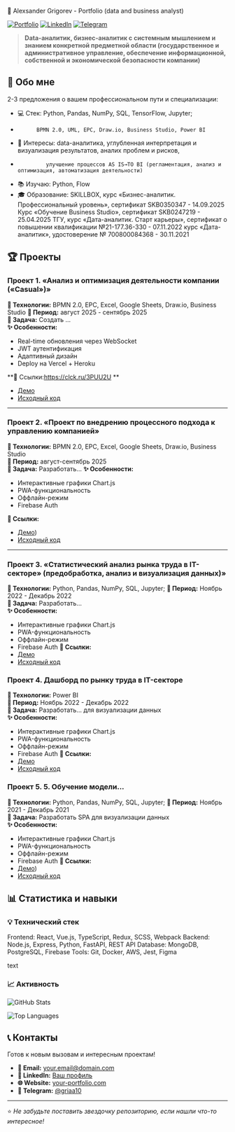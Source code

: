 🚀 Alexsander Grigorev - Portfolio (data and business analyst)

[![Portfolio](https://img.shields.io/badge/🌐-Персональный_сайт-blue)](https://your-website.com)
[![LinkedIn](https://img.shields.io/badge/💼-LinkedIn-0A66C2)](https://linkedin.com/in/your-profile)
[![Telegram](https://img.shields.io/badge/📱-Telegram-26A5E4)](https://t.me/your_username)

> **Data-аналитик, бизнес-аналитик с системным мышлением и знанием конкретной предметной области
> (государственное и административное управление, обеспечение информационной, собственной и экономической безопасности компании)**

## 📌 Обо мне

2-3 предложения о вашем профессиональном пути и специализации:
- 💻 Стек: Python, Pandas, NumPy, SQL, TensorFlow, Jupyter;
-           BPMN 2.0, UML, EPC, Draw.io, Business Studio, Power BI
- 🎯 Интересы: data-аналитика, углубленная интерпретация и визуализация результатов, аналих проблем и рисков,
-              улучшение процессов AS IS→TO BI (регламентация, анализ и оптимизация, автоматизация деятельности)
-  📚 Изучаю: Python, Flow
- 🎓 Образование: 
    SKILLBOX, курс «Бизнес-аналитик. Профессиональный уровень», сертификат SKB0350347 - 14.09.2025 
    Курс «Обучение Business Studio», сертификат SKB0247219 - 25.04.2025
    ТГУ, курс «Дата-аналитик. Старт карьеры», сертификат о повышении квалификации №21-177.36-330 - 07.11.2022
    курс «Дата-аналитик», удостоверение № 700800084368 - 30.11.2021


## 🏆 Проекты

### Проект 1.	«Анализ и оптимизация деятельности компании («Casual»)»
**🔧 Технологии:** BPMN 2.0, EPC, Excel, Google Sheets, Draw.io, Business Studio
**📅 Период:** август 2025 - сентябрь 2025  
**🎯 Задача:** Создать ...  
**✨ Особенности:** 
- Real-time обновления через WebSocket
- JWT аутентификация
- Адаптивный дизайн
- Deploy на Vercel + Heroku

**🔗 Ссылки:https://clck.ru/3PUU2U ** 
- [Демо](https://your-demo-link.com) 
- [Исходный код](https://github.com/your-username/project1)

---

### Проект 2. «Проект по внедрению процессного подхода к управлению компанией»
**🔧 Технологии:** BPMN 2.0, EPC, Excel, Google Sheets, Draw.io, Business Studio  
**📅 Период:** август-сентябрь 2025  
**🎯 Задача:** Разработать... 
**✨ Особенности:**
- Интерактивные графики Chart.js
- PWA-функциональность
- Оффлайн-режим
- Firebase Auth

**🔗 Ссылки:**
- [Демо](https://clck.ru/3PUcTd))
- [Исходный код](https://github.com/your-username/project2)

---
### Проект 3. «Статистический анализ рынка труда в IT-секторе» (предобработка, анализ и визуализация данных)»
**🔧 Технологии:** Python, Pandas, NumPy, SQL, Jupyter;
**📅 Период:** Ноябрь 2022 - Декабрь 2022  
**🎯 Задача:** Разработать...   
**✨ Особенности:**
- Интерактивные графики Chart.js
- PWA-функциональность
- Оффлайн-режим
- Firebase Auth
**🔗 Ссылки:**
- [Демо](https://clck.ru/3PUXAz)
- [Исходный код](https://github.com/your-username/project2)

### Проект 4.	Дашборд по рынку труда в IT-секторе 
**🔧 Технологии:** Power BI  
**📅 Период:** Ноябрь 2022 - Декабрь 2022  
**🎯 Задача:** Разработать... для визуализации данных  
**✨ Особенности:**
- Интерактивные графики Chart.js
- PWA-функциональность
- Оффлайн-режим
- Firebase Auth
**🔗 Ссылки:**
- [Демо](https://)
- [Исходный код](https://github.com/your-username/project2)

### Проект 5.	5.	Обучение модели... 
**🔧 Технологии:** Python, Pandas, NumPy, SQL, Jupyter;
**📅 Период:** Ноябрь 2021 - Декабрь 2021  
**🎯 Задача:** Разработать SPA для визуализации данных  
**✨ Особенности:**
- Интерактивные графики Chart.js
- PWA-функциональность
- Оффлайн-режим
- Firebase Auth
**🔗 Ссылки:**
- [Демо](https://clck.ru/3PUpe5))
- [Исходный код](https://github.com/your-username/project2)

## 📊 Статистика и навыки

### 💡 Технический стек
Frontend: React, Vue.js, TypeScript, Redux, SCSS, Webpack
Backend: Node.js, Express, Python, FastAPI, REST API
Database: MongoDB, PostgreSQL, Firebase
Tools: Git, Docker, AWS, Jest, Figma

text

### 📈 Активность
![GitHub Stats](https://github-readme-stats.vercel.app/api?username=your-username&show_icons=true&theme=radical)

![Top Languages](https://github-readme-stats.vercel.app/api/top-langs/?username=your-username&layout=compact&theme=radical)

## 📞 Контакты

Готов к новым вызовам и интересным проектам!

- **📧 Email:** your.email@domain.com
- **💼 LinkedIn:** [Ваш профиль](https://linkedin.com/in/your-profile)
- **🌐 Website:** [your-portfolio.com](https://your-portfolio.com)
- **📱 Telegram:** [@griaa10](https://t.me/@griaa10)

---

⭐ *Не забудьте поставить звездочку репозиторию, если нашли что-то интересное!*
